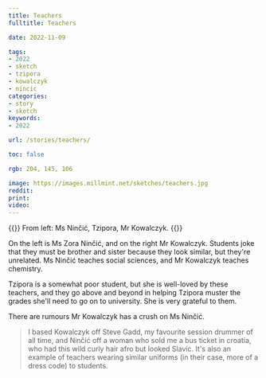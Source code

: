 ```yaml
---
title: Teachers
fulltitle: Teachers

date: 2022-11-09

tags:
- 2022
- sketch
- tzipora
- kowalczyk
- nincic
categories:
- story
- sketch
keywords:
- 2022

url: /stories/teachers/

toc: false

rgb: 204, 145, 106

image: https://images.millmint.net/sketches/teachers.jpg
reddit:
print:
video:
---
```

{{<hint caption>}}
From left: Ms Ninčić, Tzipora, Mr Kowalczyk.
{{</hint>}}

On the left is Ms Zora Ninčić, and on the right Mr Kowalczyk. Students joke that they must be brother and sister because they look similar, but they're unrelated. Ms Ninčić teaches social sciences, and Mr Kowalczyk teaches chemistry.

Tzipora is a somewhat poor student, but she is well-loved by these teachers, and they go above and beyond in helping Tzipora muster the grades she'll need to go on to university. She is very grateful to them.

There are rumours Mr Kowalczyk has a crush on Ms Ninčić.

> I based Kowalczyk off Steve Gadd, my favourite session drummer of all time, and Ninčić off a woman who sold me a bus ticket in croatia, who had this wild curly hair afro but looked Slavic.
It's also an example of teachers wearing similar uniforms (in their case, more of a dress code) to students.